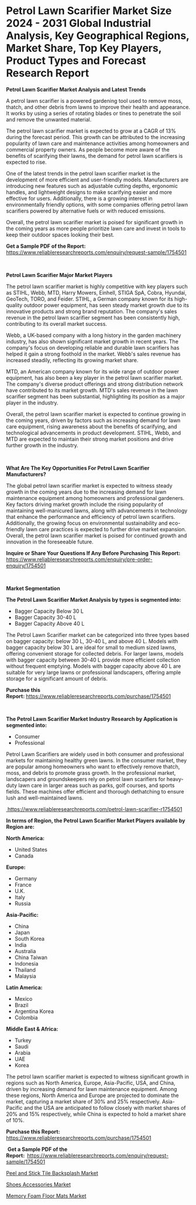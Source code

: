 <p><h1>Petrol Lawn Scarifier Market Size 2024 - 2031 Global Industrial Analysis, Key Geographical Regions, Market Share, Top Key Players, Product Types and Forecast Research Report</h1></p><p><strong>Petrol Lawn Scarifier Market Analysis and Latest Trends</strong></p>
<p><p>A petrol lawn scarifier is a powered gardening tool used to remove moss, thatch, and other debris from lawns to improve their health and appearance. It works by using a series of rotating blades or tines to penetrate the soil and remove the unwanted material.</p><p>The petrol lawn scarifier market is expected to grow at a CAGR of 13% during the forecast period. This growth can be attributed to the increasing popularity of lawn care and maintenance activities among homeowners and commercial property owners. As people become more aware of the benefits of scarifying their lawns, the demand for petrol lawn scarifiers is expected to rise.</p><p>One of the latest trends in the petrol lawn scarifier market is the development of more efficient and user-friendly models. Manufacturers are introducing new features such as adjustable cutting depths, ergonomic handles, and lightweight designs to make scarifying easier and more effective for users. Additionally, there is a growing interest in environmentally friendly options, with some companies offering petrol lawn scarifiers powered by alternative fuels or with reduced emissions.</p><p>Overall, the petrol lawn scarifier market is poised for significant growth in the coming years as more people prioritize lawn care and invest in tools to keep their outdoor spaces looking their best.</p></p>
<p><strong>Get a Sample PDF of the Report:&nbsp;</strong> <a href="https://www.reliableresearchreports.com/enquiry/request-sample/1754501">https://www.reliableresearchreports.com/enquiry/request-sample/1754501</a></p>
<p>&nbsp;</p>
<p><strong>Petrol Lawn Scarifier Major Market Players</strong></p>
<p><p>The petrol lawn scarifier market is highly competitive with key players such as STIHL, Webb, MTD, Harry Mowers, Einhell, STIGA SpA, Cobra, Hyundai, GeoTech, TORO, and Feider. STIHL, a German company known for its high-quality outdoor power equipment, has seen steady market growth due to its innovative products and strong brand reputation. The company's sales revenue in the petrol lawn scarifier segment has been consistently high, contributing to its overall market success.</p><p>Webb, a UK-based company with a long history in the garden machinery industry, has also shown significant market growth in recent years. The company's focus on developing reliable and durable lawn scarifiers has helped it gain a strong foothold in the market. Webb's sales revenue has increased steadily, reflecting its growing market share.</p><p>MTD, an American company known for its wide range of outdoor power equipment, has also been a key player in the petrol lawn scarifier market. The company's diverse product offerings and strong distribution network have contributed to its market growth. MTD's sales revenue in the lawn scarifier segment has been substantial, highlighting its position as a major player in the industry.</p><p>Overall, the petrol lawn scarifier market is expected to continue growing in the coming years, driven by factors such as increasing demand for lawn care equipment, rising awareness about the benefits of scarifying, and technological advancements in product development. STIHL, Webb, and MTD are expected to maintain their strong market positions and drive further growth in the industry.</p></p>
<p>&nbsp;</p>
<p><strong>What Are The Key Opportunities For Petrol Lawn Scarifier Manufacturers?</strong></p>
<p><p>The global petrol lawn scarifier market is expected to witness steady growth in the coming years due to the increasing demand for lawn maintenance equipment among homeowners and professional gardeners. Key factors driving market growth include the rising popularity of maintaining well-manicured lawns, along with advancements in technology that enhance the performance and efficiency of petrol lawn scarifiers. Additionally, the growing focus on environmental sustainability and eco-friendly lawn care practices is expected to further drive market expansion. Overall, the petrol lawn scarifier market is poised for continued growth and innovation in the foreseeable future.</p></p>
<p><strong>Inquire or Share Your Questions If Any Before Purchasing This Report:</strong> <a href="https://www.reliableresearchreports.com/enquiry/pre-order-enquiry/1754501">https://www.reliableresearchreports.com/enquiry/pre-order-enquiry/1754501</a></p>
<p>&nbsp;</p>
<p><strong>Market Segmentation</strong></p>
<p><strong>The Petrol Lawn Scarifier Market Analysis by types is segmented into:</strong></p>
<p><ul><li>Bagger Capacity Below 30 L</li><li>Bagger Capacity 30-40 L</li><li>Bagger Capacity Above 40 L</li></ul></p>
<p><p>The Petrol Lawn Scarifier market can be categorized into three types based on bagger capacity: below 30 L, 30-40 L, and above 40 L. Models with bagger capacity below 30 L are ideal for small to medium sized lawns, offering convenient storage for collected debris. For larger lawns, models with bagger capacity between 30-40 L provide more efficient collection without frequent emptying. Models with bagger capacity above 40 L are suitable for very large lawns or professional landscapers, offering ample storage for a significant amount of debris.</p></p>
<p><strong>Purchase this Report:&nbsp;</strong><a href="https://www.reliableresearchreports.com/purchase/1754501">https://www.reliableresearchreports.com/purchase/1754501</a></p>
<p>&nbsp;</p>
<p><strong>The Petrol Lawn Scarifier Market Industry Research by Application is segmented into:</strong></p>
<p><ul><li>Consumer</li><li>Professional</li></ul></p>
<p><p>Petrol Lawn Scarifiers are widely used in both consumer and professional markets for maintaining healthy green lawns. In the consumer market, they are popular among homeowners who want to effectively remove thatch, moss, and debris to promote grass growth. In the professional market, landscapers and groundskeepers rely on petrol lawn scarifiers for heavy-duty lawn care in larger areas such as parks, golf courses, and sports fields. These machines offer efficient and thorough dethatching to ensure lush and well-maintained lawns.</p></p>
<p><a href="https://www.reliableresearchreports.com/petrol-lawn-scarifier-r1754501">&nbsp;https://www.reliableresearchreports.com/petrol-lawn-scarifier-r1754501</a></p>
<p><strong>In terms of Region, the Petrol Lawn Scarifier Market Players available by Region are:</strong></p>
<p>
    <p> <strong> North America: </strong>
        <ul>
            <li>United States</li>
            <li>Canada</li>
        </ul>
        </p> 
    <p> <strong> Europe: </strong>
        <ul>
            <li>Germany</li>
            <li>France</li>
            <li>U.K.</li>
            <li>Italy</li>
            <li>Russia</li>
        </ul>
        </p> 
    <p> <strong> Asia-Pacific: </strong>
        <ul>
            <li>China</li>
            <li>Japan</li>
            <li>South Korea</li>
            <li>India</li>
            <li>Australia</li>
            <li>China Taiwan</li>
            <li>Indonesia</li>
            <li>Thailand</li>
            <li>Malaysia</li>
        </ul>
        </p> 
    <p> <strong> Latin America: </strong>
        <ul>
            <li>Mexico</li>
            <li>Brazil</li>
            <li>Argentina Korea</li>
            <li>Colombia</li>
        </ul>
        </p> 
    <p> <strong> Middle East & Africa: </strong>
        <ul>
            <li>Turkey</li>
            <li>Saudi</li>
            <li>Arabia</li>
            <li>UAE</li>
            <li>Korea</li>
        </ul>
    </p>
    </p>
<p><p>The petrol lawn scarifier market is expected to witness significant growth in regions such as North America, Europe, Asia-Pacific, USA, and China, driven by increasing demand for lawn maintenance equipment. Among these regions, North America and Europe are projected to dominate the market, capturing a market share of 30% and 25% respectively. Asia-Pacific and the USA are anticipated to follow closely with market shares of 20% and 15% respectively, while China is expected to hold a market share of 10%.</p></p>
<p><strong>Purchase this Report: </strong><a href="https://www.reliableresearchreports.com/purchase/1754501">https://www.reliableresearchreports.com/purchase/1754501</a></p>
<p>&nbsp;<strong>Get a Sample PDF of the Report:&nbsp;&nbsp;</strong><a href="https://www.reliableresearchreports.com/enquiry/request-sample/1754501">https://www.reliableresearchreports.com/enquiry/request-sample/1754501</a></p>
<p><strong></strong></p>
<p><p><a href="https://www.linkedin.com/pulse/peel-stick-tile-backsplash-market-size-outlook-forecast-movte?trackingId=l359iGMsvLokQLZXPQTeFQ%3D%3D">Peel and Stick Tile Backsplash Market</a></p><p><a href="https://www.linkedin.com/pulse/shoes-accessoriesnbspmarket-focuses-market-share-size-projected-cxree?trackingId=iH%2FdyWu6%2FZDAYlLXu%2FaRjA%3D%3D">Shoes Accessories Market</a></p><p><a href="https://www.linkedin.com/pulse/memory-foam-floor-mats-market-trends-forecast-competitive-analysis-c0mle?trackingId=W86QYUSi4NeJrlRocT1l3w%3D%3D">Memory Foam Floor Mats Market</a></p></p>